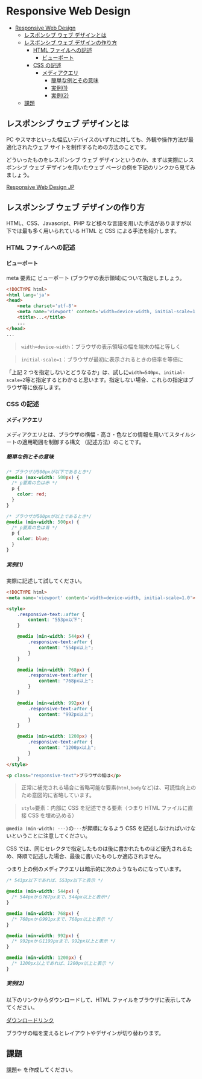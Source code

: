 # Responsive Web Design

* [Responsive Web Design](#responsive-web-design)
  * [レスポンシブ ウェブ デザインとは](#レスポンシブ-ウェブ-デザインとは)
  * [レスポンシブ ウェブ デザインの作り方](#レスポンシブ-ウェブ-デザインの作り方)
    * [HTML ファイルへの記述](#html-ファイルへの記述)
      * [ビューポート](#ビューポート)
    * [CSS の記述](#css-の記述)
      * [メディアクエリ](#メディアクエリ)
        * [簡単な例とその意味](#簡単な例とその意味)
        * [実例(1)](#実例1)
        * [実例(2)](#実例2)
  * [課題](#課題)

## レスポンシブ ウェブ デザインとは

PC やスマホといった幅広いデバイスのいずれに対しても、外観や操作方法が最適化されたウェブ サイトを制作するための方法のことです。

どういったものをレスポンシブ ウェブ デザインというのか、まずは実際にレスポンシブ ウェブ デザインを用いたウェブ ページの例を下記のリンクから見てみましょう。

[Responsive Web Design JP](http://responsive-jp.com/)

## レスポンシブ ウェブ デザインの作り方

HTML、CSS、Javascript、PHP など様々な言語を用いた手法がありますが以下では最も多く用いられている HTML と CSS による手法を紹介します。

### HTML ファイルへの記述

#### ビューポート

meta 要素に ビューポート (ブラウザの表示領域)について指定しましょう。

```html
<!DOCTYPE html>
<html lang='ja'>
<head>
    <meta charset='utf-8'>
    <meta name='viewport' content='width=device-width, initial-scale=1'>
    <title>...</title>
    ...
</head>
...
```

> `width=device-width`：ブラウザの表示領域の幅を端末の幅と等しく

> `initial-scale=1`：ブラウザが最初に表示されるときの倍率を等倍に

「上記 2 つを指定しないとどうなるか」は、試しに`width=540px`、`initial-scale=2`等と指定するとわかると思います。指定しない場合、これらの指定はブラウザ等に依存します。

### CSS の記述

#### メディアクエリ

メディアクエリとは、ブラウザの横幅・高さ・色などの情報を用いてスタイルシートの適用範囲を制御する構文 （記述方法）のことです。

##### 簡単な例とその意味

```css
/* ブラウザが500pxが以下であるとき*/
@media (max-width: 500px) {
  /* p要素の色は赤 */
  p {
    color: red;
  }
}
```

```css
/* ブラウザが500pxが以上であるとき*/
@media (min-width: 500px) {
  /* p要素の色は青 */
  p {
    color: blue;
  }
}
```

##### 実例(1)

実際に記述して試してください。

```html
<!DOCTYPE html>
<meta name='viewport' content='width=device-width, initial-scale=1.0'>

<style>
    .responsive-text::after {
        content: "553px以下";
    }

    @media (min-width: 544px) {
        .responsive-text:after {
            content: "554px以上";
        }
    }

    @media (min-width: 768px) {
        .responsive-text:after {
            content: "768px以上";
        }
    }

    @media (min-width: 992px) {
        .responsive-text:after {
            content: "992px以上";
        }
    }

    @media (min-width: 1200px) {
        .responsive-text:after {
            content: "1200px以上";
        }
    }
</style>

<p class="responsive-text">ブラウザの幅は</p>
```

> 正常に補完される場合に省略可能な要素(`html`,`body`など)は、可読性向上のため意図的に省略しています。

> `style`要素：内部に CSS を記述できる要素（つまり HTML ファイルに直接 CSS を埋め込める）

`@media (min-width: ---)`の`---`が昇順になるよう CSS を記述しなければいけないということに注意してください。

CSS では、同じセレクタで指定したものは後に書かれたものほど優先されるため、降順で記述した場合、最後に書いたものしか適応されません。

つまり上の例のメディアクエリは暗示的に次のようなものになっています。

```css
/* 543px以下であれば、553px以下と表示 */

@media (min-width: 544px) {
  /* 544pxから767pxまで、544px以上と表示*/
}

@media (min-width: 768px) {
  /* 768pxから991pxまで、768px以上と表示 */
}

@media (min-width: 992px) {
  /* 992pxから1199pxまで、992px以上と表示 */
}

@media (min-width: 1200px) {
  /* 1200px以上であれば、1200px以上と表示 */
}
```

##### 実例(2)

以下のリンクからダウンロードして、HTML ファイルをブラウザに表示してみてください。

[ダウンロードリンク](https://minhaskamal.github.io/DownGit/#/home?url=https://github.com/hrdtbs/responsive-web-design/tree/master/demos)

ブラウザの幅を変えるとレイアウトやデザインが切り替わります。

## 課題

[課題](https://hrdtbs.github.io/responsive-web-design/static/sample/)← を作成してください。
